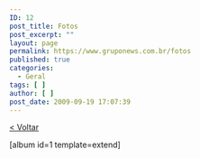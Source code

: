 ```yaml
---
ID: 12
post_title: Fotos
post_excerpt: ""
layout: page
permalink: https://www.gruponews.com.br/fotos
published: true
categories:
  - Geral
tags: [ ]
author: [ ]
post_date: 2009-09-19 17:07:39
---
```

<a href="http://www.gruponews.com.br/fotos">&lt; Voltar</a>

[album id=1 template=extend]